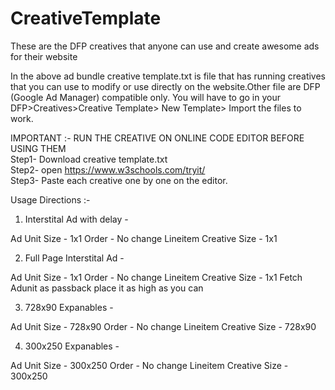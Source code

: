 # CreativeTemplate
These are the DFP creatives that anyone can use and create awesome ads for their website

In the above ad bundle creative template.txt is file that has running creatives that you can use to modify or use directly on the website.Other file are DFP (Google Ad Manager) compatible only. You will have to go in your DFP>Creatives>Creative Template> New Template> Import the files to work.

IMPORTANT :- RUN THE CREATIVE ON ONLINE CODE EDITOR BEFORE USING THEM 
<br/>Step1- Download creative template.txt 
<br/>Step2- open https://www.w3schools.com/tryit/
<br/>Step3- Paste each creative one by one on the editor. 

Usage Directions :-
1. Interstital Ad with delay -

Ad Unit Size - 1x1
Order - No change
Lineitem Creative Size - 1x1 

2. Full Page Interstital Ad -

Ad Unit Size - 1x1
Order - No change
Lineitem Creative Size - 1x1
Fetch Adunit as passback 
place it as high as you can

3. 728x90 Expanables - 

Ad Unit Size - 728x90
Order - No change
Lineitem Creative Size - 728x90

4. 300x250 Expanables - 

Ad Unit Size - 300x250
Order - No change
Lineitem Creative Size - 300x250


